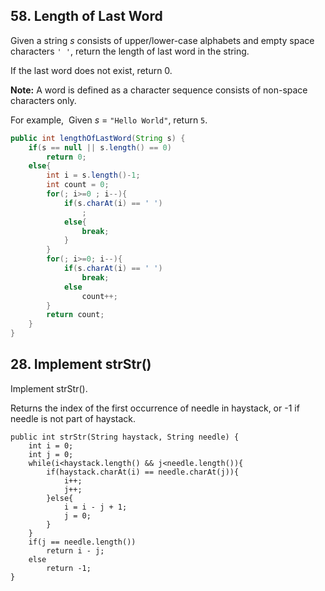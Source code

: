 ##  58. Length of Last Word

Given a string *s* consists of upper/lower-case alphabets and empty space characters `' '`, return the length of last word in the string.

If the last word does not exist, return 0.

**Note:** A word is defined as a character sequence consists of non-space characters only.

For example, 
Given *s* = `"Hello World"`,
return `5`.


```java
public int lengthOfLastWord(String s) {
    if(s == null || s.length() == 0)
        return 0;
    else{
        int i = s.length()-1;
        int count = 0;
        for(; i>=0 ; i--){
            if(s.charAt(i) == ' ')
                ;
            else{
                break;
            }
        }
        for(; i>=0; i--){
            if(s.charAt(i) == ' ')
                break;
            else
                count++;
        }
        return count;
    }
}
```



## 28. Implement strStr()

Implement strStr().

Returns the index of the first occurrence of needle in haystack, or -1 if needle is not part of haystack.

    public int strStr(String haystack, String needle) {
        int i = 0;
        int j = 0;
        while(i<haystack.length() && j<needle.length()){
            if(haystack.charAt(i) == needle.charAt(j)){
                i++;
                j++;
            }else{
                i = i - j + 1;
                j = 0;
            }
        }
        if(j == needle.length())
            return i - j;
        else
            return -1;
    }



